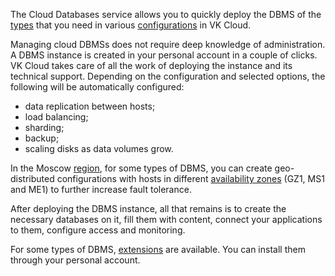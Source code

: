 The Cloud Databases service allows you to quickly deploy the DBMS of the [types](../../types) that you need in various [configurations](../work-configs) in VK Cloud.

Managing cloud DBMSs does not require deep knowledge of administration. A DBMS instance is created in your personal account in a couple of clicks. VK Cloud takes care of all the work of deploying the instance and its technical support. Depending on the configuration and selected options, the following will be automatically configured:

- data replication between hosts;
- load balancing;
- sharding;
- backup;
- scaling disks as data volumes grow.

In the Moscow [region](/en/tools-for-using-services/account/concepts/regions), for some types of DBMS, you can create geo-distributed configurations with hosts in different [availability zones](/en/intro/start/concepts/architecture#availability_zones_567cfd7a) (GZ1, MS1 and ME1) to further increase fault tolerance.

After deploying the DBMS instance, all that remains is to create the necessary databases on it, fill them with content, connect your applications to them, configure access and monitoring.

For some types of DBMS, [extensions](../extensions) are available. You can install them through your personal account.
